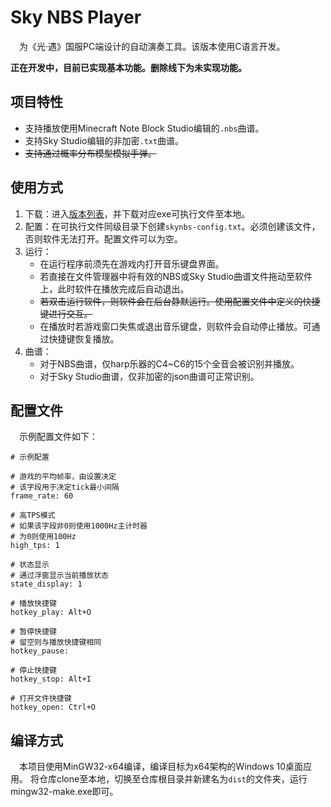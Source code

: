 # Sky NBS Player
&emsp;为《光·遇》国服PC端设计的自动演奏工具。该版本使用C语言开发。

**正在开发中，目前已实现基本功能。删除线下为未实现功能。**

## 项目特性
- 支持播放使用Minecraft Note Block Studio编辑的`.nbs`曲谱。
- 支持Sky Studio编辑的非加密`.txt`曲谱。
- ~~支持通过概率分布模型模拟手弹。~~

## 使用方式
1. 下载：进入[版本列表](https://github.com/HTMonkeyG/SkyNBSPlayer-C/releases)，并下载对应exe可执行文件至本地。
2. 配置：在可执行文件同级目录下创建`skynbs-config.txt`。必须创建该文件，否则软件无法打开。配置文件可以为空。
3. 运行：
   - 在运行程序前须先在游戏内打开音乐键盘界面。
   - 若直接在文件管理器中将有效的NBS或Sky Studio曲谱文件拖动至软件上，此时软件在播放完成后自动退出。
   - ~~若双击运行软件，则软件会在后台静默运行。使用配置文件中定义的快捷键进行交互。~~
   - 在播放时若游戏窗口失焦或退出音乐键盘，则软件会自动停止播放。可通过快捷键恢复播放。
4. 曲谱：
   - 对于NBS曲谱，仅harp乐器的C4~C6的15个全音会被识别并播放。
   - 对于Sky Studio曲谱，仅非加密的json曲谱可正常识别。

## 配置文件
&emsp;示例配置文件如下：
```
# 示例配置

# 游戏的平均帧率，由设置决定
# 该字段用于决定tick最小间隔
frame_rate: 60

# 高TPS模式
# 如果该字段非0则使用1000Hz主计时器
# 为0则使用100Hz
high_tps: 1

# 状态显示
# 通过浮窗显示当前播放状态
state_display: 1

# 播放快捷键
hotkey_play: Alt+O

# 暂停快捷键
# 留空则与播放快捷键相同
hotkey_pause:

# 停止快捷键
hotkey_stop: Alt+I

# 打开文件快捷键
hotkey_open: Ctrl+O
```

## 编译方式
&emsp;本项目使用MinGW32-x64编译，编译目标为x64架构的Windows 10桌面应用。
将仓库clone至本地，切换至仓库根目录并新建名为`dist`的文件夹，运行mingw32-make.exe即可。
